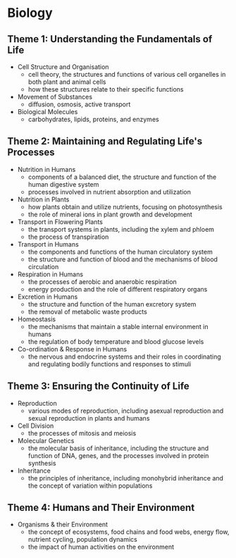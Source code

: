 # Biology

## Theme 1: Understanding the Fundamentals of Life
- Cell Structure and Organisation
  - cell theory, the structures and functions of various cell organelles in both plant and animal cells
  - how these structures relate to their specific functions
- Movement of Substances
  - diffusion, osmosis, active transport
- Biological Molecules
  - carbohydrates, lipids, proteins, and enzymes

## Theme 2: Maintaining and Regulating Life's Processes
- Nutrition in Humans
  - components of a balanced diet, the structure and function of the human digestive system
  - processes involved in nutrient absorption and utilization
- Nutrition in Plants
  - how plants obtain and utilize nutrients, focusing on photosynthesis
  - the role of mineral ions in plant growth and development
- Transport in Flowering Plants
  - the transport systems in plants, including the xylem and phloem
  - the process of transpiration
- Transport in Humans
  - the components and functions of the human circulatory system
  - the structure and function of blood and the mechanisms of blood circulation
- Respiration in Humans
  - the processes of aerobic and anaerobic respiration
  - energy production and the role of different respiratory organs
- Excretion in Humans
  - the structure and function of the human excretory system
  - the removal of metabolic waste products
- Homeostasis
  - the mechanisms that maintain a stable internal environment in humans
  - the regulation of body temperature and blood glucose levels
- Co-ordination & Response in Humans
  - the nervous and endocrine systems and their roles in coordinating and regulating bodily functions and responses to stimuli

## Theme 3: Ensuring the Continuity of Life
- Reproduction
  - various modes of reproduction, including asexual reproduction and sexual reproduction in plants and humans
- Cell Division
  - the processes of mitosis and meiosis
- Molecular Genetics
  - the molecular basis of inheritance, including the structure and function of DNA, genes, and the processes involved in protein synthesis
- Inheritance
  - the principles of inheritance, including monohybrid inheritance and the concept of variation within populations

## Theme 4: Humans and Their Environment
- Organisms & their Environment
  - the concept of ecosystems, food chains and food webs, energy flow, nutrient cycling, population dynamics
  - the impact of human activities on the environment
